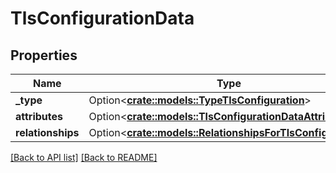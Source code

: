 # TlsConfigurationData

## Properties

Name | Type | Description | Notes
------------ | ------------- | ------------- | -------------
**_type** | Option<[**crate::models::TypeTlsConfiguration**](TypeTlsConfiguration.md)> |  | 
**attributes** | Option<[**crate::models::TlsConfigurationDataAttributes**](TlsConfigurationDataAttributes.md)> |  | 
**relationships** | Option<[**crate::models::RelationshipsForTlsConfiguration**](RelationshipsForTlsConfiguration.md)> |  | 

[[Back to API list]](../README.md#documentation-for-api-endpoints) [[Back to README]](../README.md)


